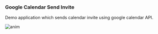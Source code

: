 ### Google Calendar Send Invite


Demo application which sends calendar invite using google calendar API.

![anim](https://cloud.githubusercontent.com/assets/5207331/17836893/eb5a0c8a-67bf-11e6-9b0a-e8ac9d044f09.gif)
